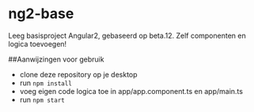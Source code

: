 # ng2-base
Leeg basisproject Angular2, gebaseerd op beta.12.
Zelf componenten en logica toevoegen!

##Aanwijzingen voor gebruik
- clone deze repository op je desktop
- run `npm install`
- voeg eigen code logica toe in app/app.component.ts en app/main.ts
- run `npm start`